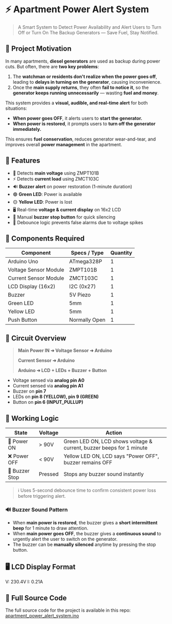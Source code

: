 # ⚡ Apartment Power Alert System

> A Smart System to Detect Power Availability and Alert Users to Turn Off or Turn On The Backup Generators — Save Fuel, Stay Notified.



## 🧠 Project Motivation

In many apartments, **diesel generators** are used as backup during power cuts. But often, there are **two key problems**:

1. The **watchman or residents don't realize when the power goes off**, leading to **delays in turning on the generator**, causing inconvenience.
2. Once the **main supply returns**, they often **fail to notice it**, so the **generator keeps running unnecessarily** — wasting **fuel and money**.

This system provides a **visual, audible, and real-time alert** for both situations:

* **When power goes OFF**, it alerts users to **start the generator.**
* **When power is restored**, it prompts users to **turn off the generator immediately.**

This ensures **fuel conservation**, reduces generator wear-and-tear, and improves overall **power management** in the apartment.


## 🚀 Features

* 🔌 Detects **main voltage** using ZMPT101B
* ⚡ Detects **current load** using ZMCT103C
* 🔊 **Buzzer alert** on power restoration (1-minute duration)
* 🟢 **Green LED**: Power is available
* 🟡 **Yellow LED**: Power is lost
* 🖥️ Real-time **voltage & current display** on 16x2 LCD
* 🔘 Manual **buzzer stop button** for quick silencing
* 🧠 Debounce logic prevents false alarms due to voltage spikes



## 🧰 Components Required

| Component             | Specs / Type  | Quantity |
| --------------------- | ------------- | -------- |
| Arduino Uno           | ATmega328P    | 1        |
| Voltage Sensor Module | ZMPT101B      | 1        |
| Current Sensor Module | ZMCT103C      | 1        |
| LCD Display (16x2)    | I2C (0x27)    | 1        |
| Buzzer                | 5V Piezo      | 1        |
| Green LED             | 5mm           | 1        |
| Yellow LED            | 5mm           | 1        |
| Push Button           | Normally Open | 1        |



## 🔧 Circuit Overview

> **Main Power IN ➜ Voltage Sensor ➜ Arduino**
>
> **Current Sensor ➜ Arduino**
>
> **Arduino ➜ LCD + LEDs + Buzzer + Button**

* Voltage sensed via **analog pin A0**
* Current sensed via **analog pin A1**
* Buzzer on **pin 7**
* LEDs on **pin 8 (YELLOW), pin 9 (GREEN)**
* Button on **pin 6 (INPUT\_PULLUP)**


## 📐 Working Logic

| State              | Voltage | Action                                                                 |
| -------------------| ------- | -----------------------------------------------------------------------|
| 🔌 Power ON       | > 90V   | Green LED ON, LCD shows voltage & current, buzzer beeps for 1 minute    |
| ❌ Power OFF      | < 90V   | Yellow LED ON, LCD says "Power OFF", buzzer remains OFF                 |
| 🔘 Buzzer Stop    | Pressed | Stops any buzzer sound instantly                                        |

> ℹ️ Uses 5-second debounce time to confirm consistent power loss before triggering alert.

### 🔊 Buzzer Sound Pattern

* When **main power is restored**, the buzzer gives a **short intermittent beep** for 1 minute to draw attention.
* When **main power goes OFF**, the buzzer gives a **continuous sound** to urgently alert the user to switch on the generator.
* The buzzer can be **manually silenced** anytime by pressing the stop button.


## 🖥️ LCD Display Format

V: 230.4V
I:  0.21A


## 🚀 Full Source Code

The full source code for the project is available in this repo: [apartment_power_alert_system.ino](./apartment_power_alert_system.ino)
